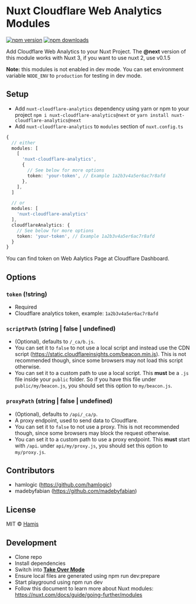 # Nuxt Cloudflare Web Analytics Modules

[![npm version][npm-version-src]][npm-version-href]
[![npm downloads][npm-downloads-src]][npm-downloads-href]

Add Cloudflare Web Analytics to your Nuxt Project.
The **@next** version of this module works with Nuxt 3, if you want to use nuxt 2, use v0.1.5

**Note:** this modules is not enabled in dev mode.
You can set environment variable `NODE_ENV` to `production` for testing in dev mode.

## Setup

- Add `nuxt-cloudflare-analytics` dependency using yarn or npm to your project `npm i nuxt-cloudflare-analytics@next` or `yarn install nuxt-cloudflare-analytics@next`
- Add `nuxt-cloudflare-analytics` to `modules` section of `nuxt.config.ts`

```ts
{
  // either
  modules: [
    [
      'nuxt-cloudflare-analytics',
      {
        // See below for more options
        token: 'your-token', // Example 1a2b3v4a5er6ac7r8afd
      },
    ],
  ]

  // or
  modules: [
    'nuxt-cloudflare-analytics'
  ],
  cloudflareAnalytics: {
    // See below for more options
    token: 'your-token', // Example 1a2b3v4a5er6ac7r8afd
  }
}
```

You can find token on Web Aalytics Page at Cloudflare Dashboard.

## Options

### `token` (!string)

- Required
- Cloudflare analytics token, example: `1a2b3v4a5er6ac7r8afd`

### `scriptPath` (string | false | undefined)

- (Optional), defaults to `/_ca/b.js`.
- You can set it to `false` to not use a local script and instead use the CDN script (https://static.cloudflareinsights.com/beacon.min.js).
  This is not recommended though, since some browsers may not load this script otherwise.
- You can set it to a custom path to use a local script. This **must** be a `.js` file inside your `public` folder. So if you have this file
  under `public/my/beacon.js`, you should set this option to `my/beacon.js`.

### `proxyPath` (string | false | undefined)

- (Optional), defaults to `/api/_ca/p`.
- A proxy endpoint, used to send data to Cloudflare.
- You can set it to `false` to not use a proxy.
  This is not recommended though, since some browsers may block the request otherwise.
- You can set it to a custom path to use a proxy endpoint. This **must** start with `/api`.
  under `api/my/proxy.js`, you should set this option to `my/proxy.js`.

## Contributors

- hamlogic (https://github.com/hamlogic)
- madebyfabian (https://github.com/madebyfabian)

## License

MIT © [Hamjs](https://hamjs.com)

<!-- Badges -->

[npm-version-src]: https://img.shields.io/npm/v/nuxt-cloudflare-analytics/latest.svg
[npm-version-href]: https://www.npmjs.com/package/nuxt-cloudflare-analytics
[npm-downloads-src]: https://img.shields.io/npm/dt/nuxt-cloudflare-analytics.svg
[npm-downloads-href]: https://www.npmjs.com/package/nuxt-cloudflare-analytics

## Development

- Clone repo
- Install dependencies
- Switch into [**Take Over Mode**](https://vuejs.org/guide/typescript/overview.html#volar-takeover-mode)
- Ensure local files are generated using npm run dev:prepare
- Start playground using npm run dev
- Follow this document to learn more about Nuxt modules: https://nuxt.com/docs/guide/going-further/modules
